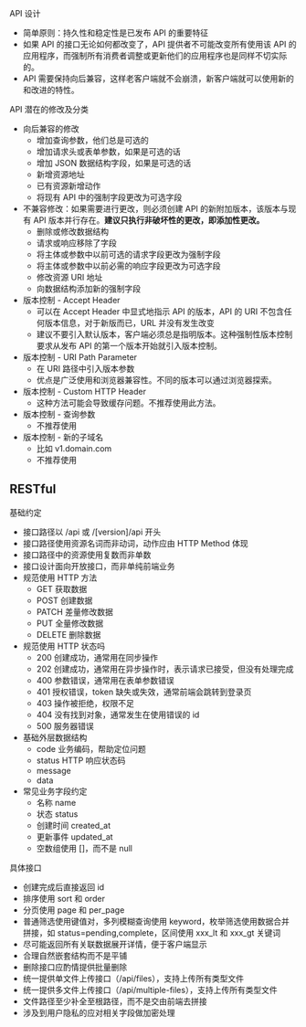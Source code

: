 API 设计
* 简单原则：持久性和稳定性是已发布 API 的重要特征
* 如果 API 的接口无论如何都改变了，API 提供者不可能改变所有使用该 API 的应用程序，而强制所有消费者调整或更新他们的应用程序也是同样不切实际的。
* API 需要保持向后兼容，这样老客户端就不会崩溃，新客户端就可以使用新的和改进的特性。

API 潜在的修改及分类
* 向后兼容的修改
  * 增加查询参数，他们总是可选的
  * 增加请求头或表单参数，如果是可选的话
  * 增加 JSON 数据结构字段，如果是可选的话
  * 新增资源地址
  * 已有资源新增动作
  * 将现有 API 中的强制字段更改为可选字段
* 不兼容修改：如果需要进行更改，则必须创建 API 的新附加版本，该版本与现有 API 版本并行存在。**建议只执行非破坏性的更改，即添加性更改。**
  * 删除或修改数据结构
  * 请求或响应移除了字段
  * 将主体或参数中以前可选的请求字段更改为强制字段
  * 将主体或参数中以前必需的响应字段更改为可选字段
  * 修改资源 URI 地址
  * 向数据结构添加新的强制字段
* 版本控制 - Accept Header
  * 可以在 Accept Header 中显式地指示 API 的版本，API 的 URI 不包含任何版本信息，对于新版而已，URL 并没有发生改变
  * 建议不要引入默认版本，客户端必须总是指明版本。这种强制性版本控制要求从发布 API 的第一个版本开始就引入版本控制。
* 版本控制 - URI Path Parameter
  * 在 URI 路径中引入版本参数
  * 优点是广泛使用和浏览器兼容性。不同的版本可以通过浏览器探索。
* 版本控制 - Custom HTTP Header
  * 这种方法可能会导致缓存问题。不推荐使用此方法。
* 版本控制 - 查询参数
  * 不推荐使用
* 版本控制 - 新的子域名
  * 比如 v1.domain.com
  * 不推荐使用

## RESTful
基础约定
* 接口路径以 /api 或 /[version]/api 开头
* 接口路径使用资源名词而非动词，动作应由 HTTP Method 体现
* 接口路径中的资源使用复数而非单数
* 接口设计面向开放接口，而非单纯前端业务
* 规范使用 HTTP 方法
  * GET 获取数据
  * POST 创建数据
  * PATCH 差量修改数据
  * PUT 全量修改数据
  * DELETE 删除数据
* 规范使用 HTTP 状态吗
  * 200 创建成功，通常用在同步操作
  * 202 创建成功，通常用在异步操作时，表示请求已接受，但没有处理完成
  * 400 参数错误，通常用在表单参数错误
  * 401 授权错误，token 缺失或失效，通常前端会跳转到登录页
  * 403 操作被拒绝，权限不足
  * 404 没有找到对象，通常发生在使用错误的 id
  * 500 服务器错误
* 基础外层数据结构
  * code 业务编码，帮助定位问题
  * status HTTP 响应状态码
  * message
  * data
* 常见业务字段约定
  * 名称 name
  * 状态 status
  * 创建时间 created_at
  * 更新事件 updated_at
  * 空数组使用 []，而不是 null

具体接口
* 创建完成后直接返回 id
* 排序使用 sort 和 order
* 分页使用 page 和 per_page
* 普通筛选使用键值对，多列模糊查询使用 keyword，枚举筛选使用数据合并拼接，如 status=pending,complete，区间使用 xxx_lt 和 xxx_gt 关键词
* 尽可能返回所有关联数据展开详情，便于客户端显示
* 合理自然嵌套结构而不是平铺
* 删除接口应酌情提供批量删除
* 统一提供单文件上传接口（/api/files），支持上传所有类型文件
* 统一提供多文件上传接口（/api/multiple-files），支持上传所有类型文件
* 文件路径至少补全至根路径，而不是交由前端去拼接
* 涉及到用户隐私的应对相关字段做加密处理